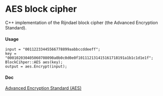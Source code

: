 # AES block cipher
C++ implementation of the Rijndael block cipher (the Advanced Encryption Standard).

#### Usage
```
input = "00112233445566778899aabbccddeeff";
key = "000102030405060708090a0b0c0d0e0f101112131415161718191a1b1c1d1e1f";
BlockCihper::AES aes(key);
output = aes.Encrypt(input);
```

#### Doc
[Advanced Encryption Standard (AES)](https://doi.org/10.6028/NIST.FIPS.197-upd1)